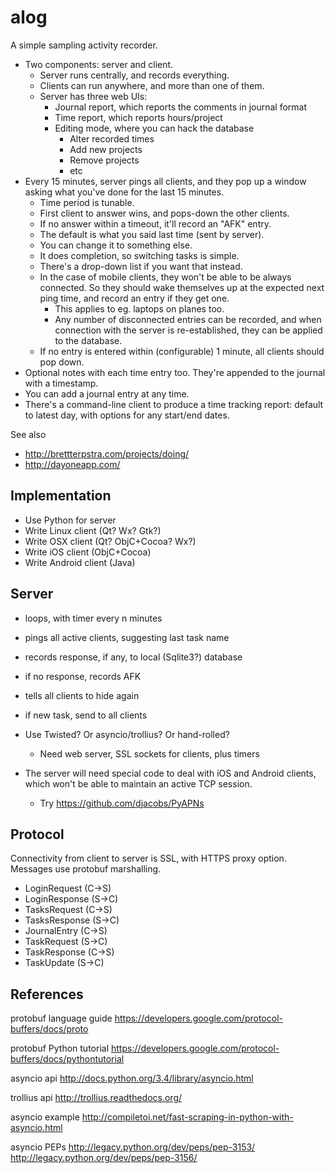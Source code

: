 alog
====
A simple sampling activity recorder.

- Two components: server and client.
  - Server runs centrally, and records everything.
  - Clients can run anywhere, and more than one of them.
  - Server has three web UIs:
    - Journal report, which reports the comments in journal format
    - Time report, which reports hours/project
    - Editing mode, where you can hack the database
      - Alter recorded times
      - Add new projects
      - Remove projects
      - etc
- Every 15 minutes, server pings all clients, and they pop up a window
  asking what you've done for the last 15 minutes.
  - Time period is tunable.
  - First client to answer wins, and pops-down the other clients.
  - If no answer within a timeout, it'll record an "AFK" entry.
  - The default is what you said last time (sent by server).
  - You can change it to something else.
  - It does completion, so switching tasks is simple.
  - There's a drop-down list if you want that instead.
  - In the case of mobile clients, they won't be able to be always
    connected.  So they should wake themselves up at the expected next
    ping time, and record an entry if they get one.
    - This applies to eg. laptops on planes too.
    - Any number of disconnected entries can be recorded, and when
      connection with the server is re-established, they can be
      applied to the database.
  - If no entry is entered within (configurable) 1 minute, all clients
    should pop down.
- Optional notes with each time entry too.  They're appended to the
  journal with a timestamp.
- You can add a journal entry at any time.
- There's a command-line client to produce a time tracking report:
  default to latest day, with options for any start/end dates.

See also
- http://brettterpstra.com/projects/doing/
- http://dayoneapp.com/


Implementation
--------------
- Use Python for server
- Write Linux client (Qt? Wx? Gtk?)
- Write OSX client (Qt? ObjC+Cocoa? Wx?)
- Write iOS client (ObjC+Cocoa)
- Write Android client (Java)


Server
------
- loops, with timer every n minutes
- pings all active clients, suggesting last task name
- records response, if any, to local (Sqlite3?) database
- if no response, records AFK
- tells all clients to hide again
- if new task, send to all clients

- Use Twisted?  Or asyncio/trollius?  Or hand-rolled?
  - Need web server, SSL sockets for clients, plus timers

- The server will need special code to deal with iOS and Android
  clients, which won't be able to maintain an active TCP session.
  - Try https://github.com/djacobs/PyAPNs

Protocol
--------
Connectivity from client to server is SSL, with HTTPS proxy option.
Messages use protobuf marshalling.

- LoginRequest (C->S)
- LoginResponse (S->C)
- TasksRequest (C->S)
- TasksResponse (S->C)
- JournalEntry (C->S)
- TaskRequest (S->C)
- TaskResponse (C->S)
- TaskUpdate (S->C)


References
----------
protobuf language guide
  https://developers.google.com/protocol-buffers/docs/proto

protobuf Python tutorial
  https://developers.google.com/protocol-buffers/docs/pythontutorial

asyncio api
  http://docs.python.org/3.4/library/asyncio.html

trollius api
  http://trollius.readthedocs.org/

asyncio example
  http://compiletoi.net/fast-scraping-in-python-with-asyncio.html

asyncio PEPs
  http://legacy.python.org/dev/peps/pep-3153/
  http://legacy.python.org/dev/peps/pep-3156/
